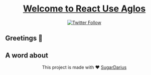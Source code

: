 <h1 align="center">
  <a href="https://github.com/SugarDarius/react-use-algos">Welcome to React Use Aglos</a>
</h1>

<p align="center">
  <a href="https://twitter.com/azeldvin">  
    <img alt="Twitter Follow" src="https://img.shields.io/twitter/follow/azeldvin?style=social">
  </a>
</p>

## Greetings 👋

## A word about

<p align="center">
    This project is made with ♥ <a href="https://github.com/SugarDarius">SugarDarius</a>
</p>